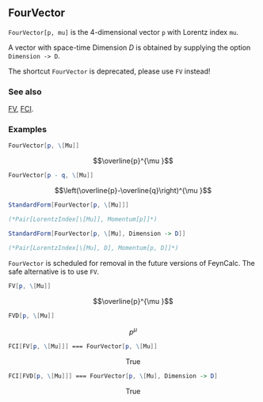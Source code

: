 ## FourVector

`FourVector[p, mu]` is the $4$-dimensional vector `p` with Lorentz index `mu`.

A vector with space-time Dimension $D$ is obtained by supplying the option `Dimension -> D`.

The shortcut `FourVector` is deprecated, please use `FV` instead!

### See also

[FV](FV), [FCI](FCI).

### Examples

```mathematica
FourVector[p, \[Mu]]
```

$$\overline{p}^{\mu }$$

```mathematica
FourVector[p - q, \[Mu]]
```

$$\left(\overline{p}-\overline{q}\right)^{\mu }$$

```mathematica
StandardForm[FourVector[p, \[Mu]]]

(*Pair[LorentzIndex[\[Mu]], Momentum[p]]*)
```

```mathematica
StandardForm[FourVector[p, \[Mu], Dimension -> D]]

(*Pair[LorentzIndex[\[Mu], D], Momentum[p, D]]*)
```

`FourVector` is scheduled for removal in the future versions of FeynCalc. The safe alternative is to use `FV`.

```mathematica
FV[p, \[Mu]]
```

$$\overline{p}^{\mu }$$

```mathematica
FVD[p, \[Mu]]
```

$$p^{\mu }$$

```mathematica
FCI[FV[p, \[Mu]]] === FourVector[p, \[Mu]]
```

$$\text{True}$$

```mathematica
FCI[FVD[p, \[Mu]]] === FourVector[p, \[Mu], Dimension -> D]
```

$$\text{True}$$